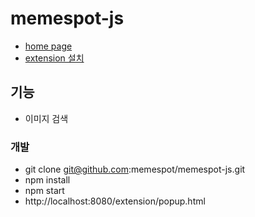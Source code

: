# memespot-js
- [home page](http://memespot.github.io/)
- [extension 설치](https://chrome.google.com/webstore/detail/memespot/cdmpbnjigpdbbmdbhagpdolgfodijblb)

## 기능
- 이미지 검색

### 개발
- git clone git@github.com:memespot/memespot-js.git
- npm install
- npm start
- http://localhost:8080/extension/popup.html
